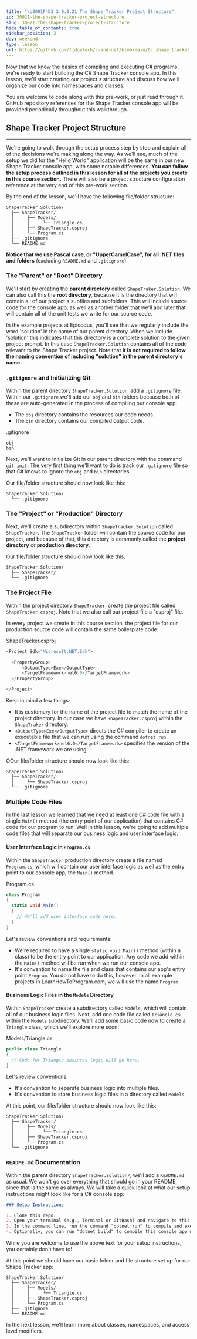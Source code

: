 ```yaml
---
title: "\U0001F4D3 3.0.0.21 The Shape Tracker Project Structure"
id: 30021-the-shape-tracker-project-structure
slug: 30021-the-shape-tracker-project-structure
hide_table_of_contents: true
sidebar_position: 3
day: weekend
type: lesson
url: https://github.com/fidgetech/c-and-net/blob/main/0c_shape_tracker_project_structure.md
---
```


Now that we know the basics of compiling and executing C# programs, we're ready to start building the C# Shape Tracker console app. In this lesson, we'll start creating our project's structure and discuss how we'll organize our code into namespaces and classes. 

You are welcome to code along with this pre-work, or just read through it. GitHub repository references for the Shape Tracker console app will be provided periodically throughout this walkthrough.

## Shape Tracker Project Structure
---

We're going to walk through the setup process step by step and explain all of the decisions we're making along the way. As we'll see, much of the setup we did for the "Hello World" application will be the same in our new Shape Tracker console app, with some notable differences. **You can follow the setup process outlined in this lesson for all of the projects you create in this course section.** There will also be a project structure configuration reference at the very end of this pre-work section. 

By the end of the lesson, we'll have the following file/folder structure:

```
ShapeTracker.Solution/
  ├── ShapeTracker/
  │     ├── Models/
  │     │     └── Triangle.cs
  │     ├── ShapeTracker.csproj
  │     └── Program.cs
  ├── .gitignore
  └── README.md
```

**Notice that we use Pascal case, or "UpperCamelCase", for all .NET files and folders**  (excluding `README.md` and `.gitignore`).

### The "Parent" or "Root" Directory

We'll start by creating the **parent directory** called `ShapeTraker.Solution`. We can also call this the **root directory**, because it is the directory that will contain all of our project's subfiles and subfolders. This will include source code for the console app, as well as another folder that we'll add later that will contain all of the unit tests we write for our source code.

In the example projects at Epicodus, you'll see that we regularly include the word 'solution' in the name of our parent directory. When we Include 'solution' this indicates that this directory is a complete solution to the given project prompt. In this case `ShapeTracker.Solution` contains all of the code relevant to the Shape Tracker project. Note that **it is not required to follow the naming convention of including "solution" in the parent directory's name.**

### `.gitignore` and Initializing Git

Within the parent directory `ShapeTracker.Solution`, add a `.gitignore` file. Within our `.gitignore` we'll add our `obj` and `bin` folders because both of these are auto-generated in the process of compiling our console app:

* The `obj` directory contains the resources our code needs.
* The `bin` directory contains our compiled output code.

<div class="filename">.gitignore</div>

```
obj
bin
```

Next, we'll want to initialize Git in our parent directory with the command `git init`. The very first thing we'll want to do is track our `.gitignore` file so that Git knows to ignore the `obj` and `bin` directories. 

Our file/folder structure should now look like this:

```
ShapeTracker.Solution/
  └── .gitignore
```

### The "Project" or "Production" Directory

Next, we'll create a subdirectory within `ShapeTracker.Solution` called `ShapeTracker`. The `ShapeTracker` folder will contain the source code for our project, and because of that, this directory is commonly called the **project directory** or **production directory**. 

Our file/folder structure should now look like this:

```
ShapeTracker.Solution/
  ├── ShapeTracker/
  └── .gitignore
```

### The Project File

Within the project directory `ShapeTracker`, create the project file called `ShapeTracker.csproj`. Note that we also call our project file a "csproj" file. 

In every project we create in this course section, the project file for our production source code will contain the same boilerplate code:

<div class="filename">ShapeTracker.csproj</div>

```csharp
<Project Sdk="Microsoft.NET.Sdk">

  <PropertyGroup>
      <OutputType>Exe</OutputType>
      <TargetFramework>net6.0</TargetFramework>
  </PropertyGroup>

</Project>
```

Keep in mind a few things:

* It is customary for the name of the project file to match the name of the project directory. In our case we have `ShapeTracker.csproj` within the `ShapeTraker` directory.
* `<OutputType>Exe</OutputType>` directs the C# compiler to create an executable file that we can run using the command `dotnet run`. 
* `<TargetFramework>net6.0</TargetFramework>` specifies the version of the .NET framework we are using.

OOur file/folder structure should now look like this:

```
ShapeTracker.Solution/
  ├── ShapeTracker/
  │     └── ShapeTracker.csproj
  └── .gitignore
```

### Multiple Code Files

In the last lesson we learned that we need at least one C# code file with a single `Main()` method (the entry point of our application) that contains C# code for our program to run. Well in this lesson, we're going to add multiple code files that will separate our business logic and user interface logic. 

#### User Interface Logic in `Program.cs`

Within the `ShapeTracker` production directory create a file named `Program.cs`, which will contain our user interface logic as well as the entry point to our console app, the `Main()` method. 

<div class="filename">Program.cs</div>

```csharp
class Program
{
  static void Main()
  {
    // We'll add user interface code here.
  }
}
```

Let's review conventions and requirements:

* We're required to have a single `static void Main()` method (within a class) to be the entry point to our application. Any code we add within the `Main()` method will be run when we run our console app. 
* It's convention to name the file and class that contains our app's entry point `Program`. You do not have to do this, however. In all example projects in LearnHowToProgram.com, we will use the name `Program`. 

#### Business Logic Files in the `Models` Directory

Within `ShapeTracker` create a subdirectory called `Models`, which will contain all of our business logic files. Next, add one code file called `Triangle.cs` within the `Models` subdirectory. We'll add some basic code now to create a `Triangle` class, which we'll explore more soon!

<div class="filename">Models/Triangle.cs</div>

```csharp
public class Triangle
{
  // Code for Triangle business logic will go here.
}
```

Let's review conventions:

* It's convention to separate business logic into multiple files.
* It's convention to store business logic files in a directory called `Models`.

At this point, our file/folder structure should now look like this:

```
ShapeTracker.Solution/
  ├── ShapeTracker/
  │     ├── Models/
  │     │     └── Triangle.cs
  │     ├── ShapeTracker.csproj
  │     └── Program.cs
  └── .gitignore
```

### `README.md` Documentation

Within the parent directory `ShapeTracker.Solution/`, we'll add a `README.md` as usual. We won't go over everything that should go in your README, since that is the same as always. We will take a quick look at what our setup instructions might look like for a C# console app:

```markdown
### Setup Instructions

1. Clone this repo.
2. Open your terminal (e.g., Terminal or GitBash) and navigate to this project's production directory called "ShapeTracker".
3. In the command line, run the command "dotnet run" to compile and execute the console application. Since this is a console application, you'll interact with it through text commands in your terminal.
4. Optionally, you can run "dotnet build" to compile this console app without running it.
```

While you are welcome to use the above text for your setup instructions, you certainly don't have to!

At this point we should have our basic folder and file structure set up for our Shape Tracker app:

```
ShapeTracker.Solution/
  ├── ShapeTracker/
  │     ├── Models/
  │     │     └── Triangle.cs
  │     ├── ShapeTracker.csproj
  │     └── Program.cs
  ├── .gitignore
  └── README.md
```

In the next lesson, we'll learn more about classes, namespaces, and access level modifiers.